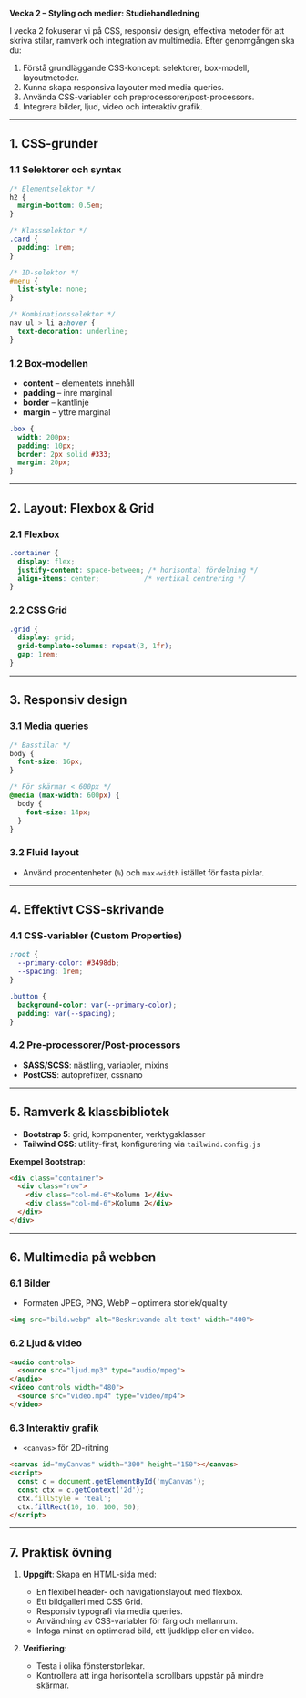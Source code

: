 **Vecka 2 – Styling och medier: Studiehandledning**

I vecka 2 fokuserar vi på CSS, responsiv design, effektiva metoder för att skriva stilar, ramverk och integration av multimedia. Efter genomgången ska du:

1. Förstå grundläggande CSS-koncept: selektorer, box-modell, layoutmetoder.  
2. Kunna skapa responsiva layouter med media queries.  
3. Använda CSS-variabler och preprocessorer/post-processors.  
4. Integrera bilder, ljud, video och interaktiv grafik.

---

## 1. CSS-grunder

### 1.1 Selektorer och syntax  
```css
/* Elementselektor */
h2 {
  margin-bottom: 0.5em;
}

/* Klassselektor */
.card {
  padding: 1rem;
}

/* ID-selektor */
#menu {
  list-style: none;
}

/* Kombinationsselektor */
nav ul > li a:hover {
  text-decoration: underline;
}
```

### 1.2 Box-modellen  
- **content** – elementets innehåll  
- **padding** – inre marginal  
- **border** – kantlinje  
- **margin** – yttre marginal  
```css
.box {
  width: 200px;
  padding: 10px;
  border: 2px solid #333;
  margin: 20px;
}
```

---

## 2. Layout: Flexbox & Grid

### 2.1 Flexbox  
```css
.container {
  display: flex;
  justify-content: space-between; /* horisontal fördelning */
  align-items: center;           /* vertikal centrering */
}
```

### 2.2 CSS Grid  
```css
.grid {
  display: grid;
  grid-template-columns: repeat(3, 1fr);
  gap: 1rem;
}
```

---

## 3. Responsiv design

### 3.1 Media queries  
```css
/* Basstilar */
body {
  font-size: 16px;
}

/* För skärmar < 600px */
@media (max-width: 600px) {
  body {
    font-size: 14px;
  }
}
```

### 3.2 Fluid layout  
- Använd procentenheter (`%`) och `max-width` istället för fasta pixlar.

---

## 4. Effektivt CSS-skrivande

### 4.1 CSS-variabler (Custom Properties)  
```css
:root {
  --primary-color: #3498db;
  --spacing: 1rem;
}

.button {
  background-color: var(--primary-color);
  padding: var(--spacing);
}
```

### 4.2 Pre-processorer/Post-processors  
- **SASS/SCSS**: nästling, variabler, mixins  
- **PostCSS**: autoprefixer, cssnano  

---

## 5. Ramverk & klassbibliotek

- **Bootstrap 5**: grid, komponenter, verktygsklasser  
- **Tailwind CSS**: utility-first, konfigurering via `tailwind.config.js`  

**Exempel Bootstrap**:
```html
<div class="container">
  <div class="row">
    <div class="col-md-6">Kolumn 1</div>
    <div class="col-md-6">Kolumn 2</div>
  </div>
</div>
```

---

## 6. Multimedia på webben

### 6.1 Bilder  
- Formaten JPEG, PNG, WebP – optimera storlek/quality  
```html
<img src="bild.webp" alt="Beskrivande alt-text" width="400">
```

### 6.2 Ljud & video  
```html
<audio controls>
  <source src="ljud.mp3" type="audio/mpeg">
</audio>
<video controls width="480">
  <source src="video.mp4" type="video/mp4">
</video>
```

### 6.3 Interaktiv grafik  
- `<canvas>` för 2D-ritning  
```html
<canvas id="myCanvas" width="300" height="150"></canvas>
<script>
  const c = document.getElementById('myCanvas');
  const ctx = c.getContext('2d');
  ctx.fillStyle = 'teal';
  ctx.fillRect(10, 10, 100, 50);
</script>
```

---

## 7. Praktisk övning

1. **Uppgift**: Skapa en HTML-sida med:
   - En flexibel header- och navigationslayout med flexbox.  
   - Ett bildgalleri med CSS Grid.  
   - Responsiv typografi via media queries.  
   - Användning av CSS-variabler för färg och mellanrum.  
   - Infoga minst en optimerad bild, ett ljudklipp eller en video.  

2. **Verifiering**:
   - Testa i olika fönsterstorlekar.  
   - Kontrollera att inga horisontella scrollbars uppstår på mindre skärmar.
